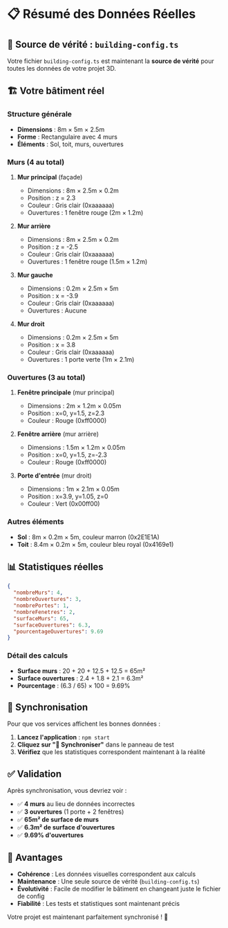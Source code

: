 # 📋 Résumé des Données Réelles

## 🎯 **Source de vérité : `building-config.ts`**

Votre fichier `building-config.ts` est maintenant la **source de vérité** pour toutes les données de votre projet 3D.

## 🏗️ **Votre bâtiment réel**

### **Structure générale**
- **Dimensions** : 8m × 5m × 2.5m
- **Forme** : Rectangulaire avec 4 murs
- **Éléments** : Sol, toit, murs, ouvertures

### **Murs (4 au total)**
1. **Mur principal** (façade)
   - Dimensions : 8m × 2.5m × 0.2m
   - Position : z = 2.3
   - Couleur : Gris clair (0xaaaaaa)
   - Ouvertures : 1 fenêtre rouge (2m × 1.2m)

2. **Mur arrière**
   - Dimensions : 8m × 2.5m × 0.2m
   - Position : z = -2.5
   - Couleur : Gris clair (0xaaaaaa)
   - Ouvertures : 1 fenêtre rouge (1.5m × 1.2m)

3. **Mur gauche**
   - Dimensions : 0.2m × 2.5m × 5m
   - Position : x = -3.9
   - Couleur : Gris clair (0xaaaaaa)
   - Ouvertures : Aucune

4. **Mur droit**
   - Dimensions : 0.2m × 2.5m × 5m
   - Position : x = 3.8
   - Couleur : Gris clair (0xaaaaaa)
   - Ouvertures : 1 porte verte (1m × 2.1m)

### **Ouvertures (3 au total)**
1. **Fenêtre principale** (mur principal)
   - Dimensions : 2m × 1.2m × 0.05m
   - Position : x=0, y=1.5, z=2.3
   - Couleur : Rouge (0xff0000)

2. **Fenêtre arrière** (mur arrière)
   - Dimensions : 1.5m × 1.2m × 0.05m
   - Position : x=0, y=1.5, z=-2.3
   - Couleur : Rouge (0xff0000)

3. **Porte d'entrée** (mur droit)
   - Dimensions : 1m × 2.1m × 0.05m
   - Position : x=3.9, y=1.05, z=0
   - Couleur : Vert (0x00ff00)

### **Autres éléments**
- **Sol** : 8m × 0.2m × 5m, couleur marron (0x2E1E1A)
- **Toit** : 8.4m × 0.2m × 5m, couleur bleu royal (0x4169e1)

## 📊 **Statistiques réelles**

```json
{
  "nombreMurs": 4,
  "nombreOuvertures": 3,
  "nombrePortes": 1,
  "nombreFenetres": 2,
  "surfaceMurs": 65,
  "surfaceOuvertures": 6.3,
  "pourcentageOuvertures": 9.69
}
```

### **Détail des calculs**
- **Surface murs** : 20 + 20 + 12.5 + 12.5 = 65m²
- **Surface ouvertures** : 2.4 + 1.8 + 2.1 = 6.3m²
- **Pourcentage** : (6.3 / 65) × 100 = 9.69%

## 🔄 **Synchronisation**

Pour que vos services affichent les bonnes données :

1. **Lancez l'application** : `npm start`
2. **Cliquez sur "🔄 Synchroniser"** dans le panneau de test
3. **Vérifiez** que les statistiques correspondent maintenant à la réalité

## ✅ **Validation**

Après synchronisation, vous devriez voir :
- ✅ **4 murs** au lieu de données incorrectes
- ✅ **3 ouvertures** (1 porte + 2 fenêtres)
- ✅ **65m² de surface de murs**
- ✅ **6.3m² de surface d'ouvertures**
- ✅ **9.69% d'ouvertures**

## 🎯 **Avantages**

- **Cohérence** : Les données visuelles correspondent aux calculs
- **Maintenance** : Une seule source de vérité (`building-config.ts`)
- **Évolutivité** : Facile de modifier le bâtiment en changeant juste le fichier de config
- **Fiabilité** : Les tests et statistiques sont maintenant précis

Votre projet est maintenant parfaitement synchronisé ! 🎉
